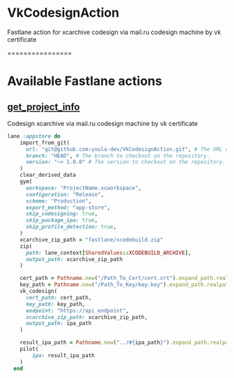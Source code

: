 # VkCodesignAction
Fastlane action for xcarchive codesign via mail.ru codesign machine by vk certificate

================

# Available Fastlane actions

## [get_project_info](fastlane/actions/vk_codesign.rb)

Codesign xcarchive via mail.ru codesign machine by vk certificate

```Ruby
lane :appstore do
    import_from_git(
      url: "git@github.com:youla-dev/VkCodesignAction.git", # The URL of the repository to import the Fastfile from.
      branch: "HEAD", # The branch to checkout on the repository.
      version: "~> 1.0.0" # The version to checkout on the repository. Optimistic match operator can be used to select the latest version within constraints.
    )
    clear_derived_data
    gym(
      workspace: "ProjectName.xcworkspace",
      configuration: "Release",
      scheme: "Production",
      export_method: "app-store",
      skip_codesigning: true, 
      skip_package_ipa: true,
      skip_profile_detection: true,
    )
    xcarchive_zip_path = "fastlane/xcodebuild.zip"
    zip(
      path: lane_context[SharedValues::XCODEBUILD_ARCHIVE],
      output_path: xcarchive_zip_path
    )

    cert_path = Pathname.new("/Path_To_Cert/cert.crt").expand_path.realpath.to_s
    key_path = Pathname.new("/Path_To_Key/key.key").expand_path.realpath.to_s
    vk_codesign(
      cert_path: cert_path,
      key_path: key_path,
      endpoint: "https://api_endpoint",
      xcarchive_zip_path: xcarchive_zip_path,
      output_path: ipa_path
    )

    result_ipa_path = Pathname.new("../#{ipa_path}").expand_path.realpath.to_s
    pilot(
        ipa: result_ipa_path
    )
  end
```
